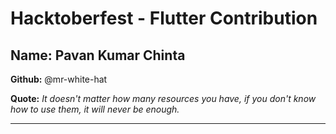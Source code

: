 # Hacktoberfest - Flutter Contribution

## Name: Pavan Kumar Chinta

**Github:** @mr-white-hat

**Quote:** *It doesn't matter how many resources you have, if you don't know how to use them, it will never be enough.*

---